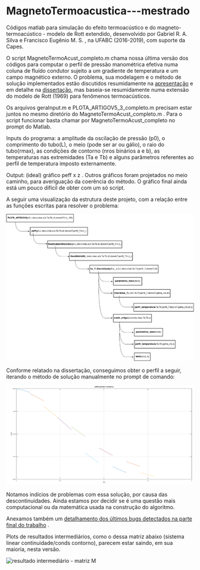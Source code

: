 # MagnetoTermoacustica---mestrado
Códigos matlab para simulação do efeito termoacústico e do magneto-termoacústico - modelo de Rott extendido, desenvolvido por Gabriel R. A. Silva e Francisco Eugênio M. S. , na UFABC (2016-2019), com suporte da Capes.

O script MagnetoTermoAcust_completo.m chama nossa última versão dos códigos para computar o perfil de pressão manométrica efetiva numa coluna de fluído condutor sujeito a um gradiente de temperatura e um campo magnético externo.
O problema, sua modelagem e o método de solução implementados estão discutidos resumidamente na [apresentação](https://github.com/gariandi/MagnetoTermoacustica---mestrado/blob/master/Apresentacao.pdf) e em detalhe na [dissertação](https://github.com/gariandi/MagnetoTermoacustica---mestrado/blob/master/disserta%C3%A7%C3%A3o%20Gabriel%20R%20A%20Silva%20-%20Magneto%20Termoac%C3%BAstica.pdf),
mas baseia-se resumidamente numa extensão do modelo de Rott (1969) para fenômenos termoacústicos.

Os arquivos geraInput.m e PLOTA_ARTIGOV5_3_completo.m precisam estar juntos no mesmo diretório do MagnetoTermoAcust_completo.m . Para o script funcionar basta chamar por MagnetoTermoAcust_completo no prompt do Matlab.

Inputs do programa: a amplitude da oscilação de pressão (p0), o comprimento do tubo(L), o meio (pode ser ar ou gálio), o raio do tubo(rmax), as condições de contorno (nros binários a e b), as
temperaturas nas extremidades (Ta e Tb) e alguns parâmetros referentes ao perfil de temperatura imposto externamente.

Output: (ideal) gráfico peff x z . Outros gráficos foram projetados no meio caminho, para averiguação da coerência do método. O gráfico final
ainda está um pouco difícil de obter com um só script.

A seguir uma visualização da estrutura deste projeto, com a relação entre as funções escritas para resolver o problema:

![ESTRUTURA DO PROJETO](https://github.com/gariandi/MagnetoTermoacustica---mestrado/blob/master/ESTRUTURA%20DO%20PROJETO.png)

Conforme relatado na dissertação, conseguimos obter o perfil a seguir, iterando o método de solução manualmente no prompt de comando:

![Output manual](https://github.com/gariandi/MagnetoTermoacustica---mestrado/blob/master/Output%20manual.png)

Notamos indícios de problemas com essa solução, por causa das descontinuidades. Ainda estamos por decidir se é uma questão mais computacional ou da matemática usada na construção do algoritmo.

Anexamos também um [detalhamento dos últimos bugs detectados na parte final do trabalho](https://github.com/gariandi/MagnetoTermoacustica---mestrado/blob/master/%C3%BAltimos%20bugs%20detectados.pdf) .

Plots de resultados intermediários, como o dessa matriz abaixo (sistema linear continuidade/conds contorno), parecem estar saindo, em sua maioria, nesta versão.

![resultado intermediário - matriz M](https://github.com/gariandi/MagnetoTermoacustica---mestrado/blob/master/resultado%20intermedi%C3%A1rio%20-%20matriz%20M.png)
